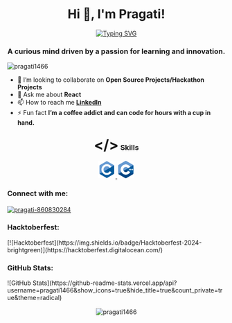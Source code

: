 <h1 align="center">Hi 👋, I'm Pragati!</h1>

<p align="center">
  <a href="https://readme-typing-svg.demolab.com/?lines=Hi+👋,+I'm+Pragati!" target="_blank">
    <img src="https://readme-typing-svg.demolab.com/?lines=Hi+👋,+I'm+Pragati!&font=Fira+Code&center=true&width=500&height=50&color=6A5ACD&vCenter=true&pause=1000&size=30" alt="Typing SVG" />
  </a>
</p>

<h3 align="center">A curious mind driven by a passion for learning and innovation.</h3>

<p align="left">
  <img src="https://komarev.com/ghpvc/?username=pragati1466&label=Profile%20views&color=0e75b6&style=flat" alt="pragati1466" />
</p>

- 👯 I’m looking to collaborate on **Open Source Projects/Hackathon Projects**
- 💬 Ask me about **React**
- 📫 How to reach me **[LinkedIn](https://www.linkedin.com/in/pragati-860830284/)**
- ⚡ Fun fact **I’m a coffee addict and can code for hours with a cup in hand.**

<h3 align="center">
  <span style="font-size: 2em; animation: rotate 2s linear infinite;">&lt;/&gt;</span> 
  Skills
</h3>

<p align="center">
  <a href="https://www.cprogramming.com/" target="_blank" rel="noreferrer">
    <img src="https://raw.githubusercontent.com/devicons/devicon/master/icons/c/c-original.svg" alt="c" width="40" height="40"/>
  </a>
  <a href="https://www.w3schools.com/cpp/" target="_blank" rel="noreferrer">
    <img src="https://raw.githubusercontent.com/devicons/devicon/master/icons/cplusplus/cplusplus-original.svg" alt="cplusplus" width="40" height="40"/>
  </a>
  <!-- Add other skills here -->
</p>

<h3 align="left">Connect with me:</h3>
<p align="left">
  <a href="https://linkedin.com/in/pragati-860830284" target="blank">
    <img align="center" src="https://raw.githubusercontent.com/rahuldkjain/github-profile-readme-generator/master/src/images/icons/Social/linked-in-alt.svg" alt="pragati-860830284" height="30" width="40" />
  </a>
</p>

<h3 align="left">Hacktoberfest:</h3>
[![Hacktoberfest](https://img.shields.io/badge/Hacktoberfest-2024-brightgreen)](https://hacktoberfest.digitalocean.com/)

<h3 align="left">GitHub Stats:</h3>
![GitHub Stats](https://github-readme-stats.vercel.app/api?username=pragati1466&show_icons=true&hide_title=true&count_private=true&theme=radical)

<p align="center">
  <img align="center" src="https://github-readme-streak-stats.herokuapp.com/?user=pragati1466&" alt="pragati1466" />
</p>

